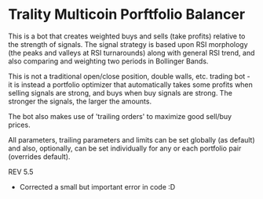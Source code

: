 # Trality Multicoin Porftfolio Balancer

This is a bot that creates weighted buys and sells (take profits) relative to the strength of signals.
The signal strategy is based upon RSI morphology (the peaks and valleys at RSI turnarounds) along with
general RSI trend, and also comparing and weighting two periods in Bollinger Bands.

This is not a traditional open/close position, double walls, etc. trading bot - it is instead a 
portfolio optimizer that automatically takes some profits when selling signals are strong, and buys
when buy signals are strong. The stronger the signals, the larger the amounts.

The bot also makes use of 'trailing orders' to maximize good sell/buy prices.

All parameters, trailing parameters and limits can be set globally (as default) and also, optionally, 
can be set individually for any or each portfolio pair (overrides default).

REV 5.5
- Corrected a small but important error in code :D



